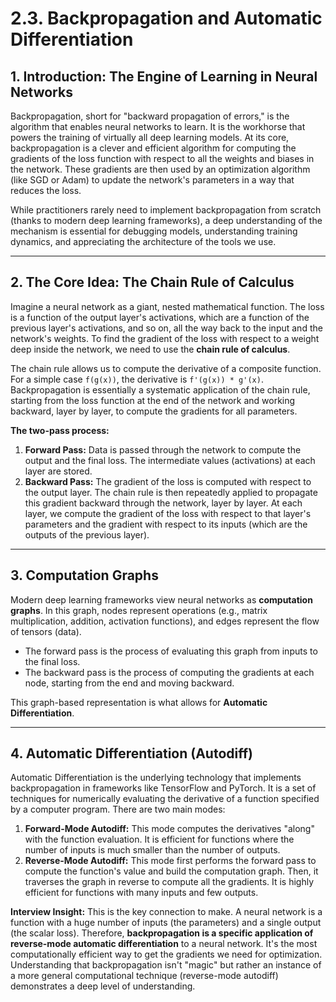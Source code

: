 # 2.3. Backpropagation and Automatic Differentiation

## 1. Introduction: The Engine of Learning in Neural Networks

Backpropagation, short for "backward propagation of errors," is the algorithm that enables neural networks to learn. It is the workhorse that powers the training of virtually all deep learning models. At its core, backpropagation is a clever and efficient algorithm for computing the gradients of the loss function with respect to all the weights and biases in the network. These gradients are then used by an optimization algorithm (like SGD or Adam) to update the network's parameters in a way that reduces the loss.

While practitioners rarely need to implement backpropagation from scratch (thanks to modern deep learning frameworks), a deep understanding of the mechanism is essential for debugging models, understanding training dynamics, and appreciating the architecture of the tools we use.

---

## 2. The Core Idea: The Chain Rule of Calculus

Imagine a neural network as a giant, nested mathematical function. The loss is a function of the output layer's activations, which are a function of the previous layer's activations, and so on, all the way back to the input and the network's weights. To find the gradient of the loss with respect to a weight deep inside the network, we need to use the **chain rule of calculus**.

The chain rule allows us to compute the derivative of a composite function. For a simple case `f(g(x))`, the derivative is `f'(g(x)) * g'(x)`. Backpropagation is essentially a systematic application of the chain rule, starting from the loss function at the end of the network and working backward, layer by layer, to compute the gradients for all parameters.

**The two-pass process:**

1.  **Forward Pass:** Data is passed through the network to compute the output and the final loss. The intermediate values (activations) at each layer are stored.
2.  **Backward Pass:** The gradient of the loss is computed with respect to the output layer. The chain rule is then repeatedly applied to propagate this gradient backward through the network, layer by layer. At each layer, we compute the gradient of the loss with respect to that layer's parameters and the gradient with respect to its inputs (which are the outputs of the previous layer).

---

## 3. Computation Graphs

Modern deep learning frameworks view neural networks as **computation graphs**. In this graph, nodes represent operations (e.g., matrix multiplication, addition, activation functions), and edges represent the flow of tensors (data).

*   The forward pass is the process of evaluating this graph from inputs to the final loss.
*   The backward pass is the process of computing the gradients at each node, starting from the end and moving backward.

This graph-based representation is what allows for **Automatic Differentiation**.

---

## 4. Automatic Differentiation (Autodiff)

Automatic Differentiation is the underlying technology that implements backpropagation in frameworks like TensorFlow and PyTorch. It is a set of techniques for numerically evaluating the derivative of a function specified by a computer program. There are two main modes:

1.  **Forward-Mode Autodiff:** This mode computes the derivatives "along" with the function evaluation. It is efficient for functions where the number of inputs is much smaller than the number of outputs.
2.  **Reverse-Mode Autodiff:** This mode first performs the forward pass to compute the function's value and build the computation graph. Then, it traverses the graph in reverse to compute all the gradients. It is highly efficient for functions with many inputs and few outputs.

**Interview Insight:** This is the key connection to make. A neural network is a function with a huge number of inputs (the parameters) and a single output (the scalar loss). Therefore, **backpropagation is a specific application of reverse-mode automatic differentiation** to a neural network. It's the most computationally efficient way to get the gradients we need for optimization. Understanding that backpropagation isn't "magic" but rather an instance of a more general computational technique (reverse-mode autodiff) demonstrates a deep level of understanding.